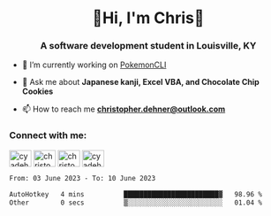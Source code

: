 <div class="main">
<h1 align="center">🌟Hi, I'm Chris🌟</h1>
<h3 align="center">A software development student in Louisville, KY</h3>

- 🔭 I’m currently working on [PokemonCLI](https://github.com/cyadehn/PokemonCLI)

- 💬 Ask me about **Japanese kanji, Excel VBA, and Chocolate Chip Cookies**

- 📫 How to reach me **christopher.dehner@outlook.com**

<h3 align="left">Connect with me:</h3>
<p align="left">
<a href="https://twitter.com/cyadehn" target="blank"><img align="center" src="https://cdn.jsdelivr.net/npm/simple-icons@3.0.1/icons/twitter.svg" alt="cyadehn" height="30" width="40" /></a>
<a href="https://linkedin.com/in/christopherdehnerii" target="blank"><img align="center" src="https://cdn.jsdelivr.net/npm/simple-icons@3.0.1/icons/linkedin.svg" alt="christopherdehnerii" height="30" width="40" /></a>
<a href="https://fb.com/christopherdehnerii" target="blank"><img align="center" src="https://cdn.jsdelivr.net/npm/simple-icons@3.0.1/icons/facebook.svg" alt="christopherdehnerii" height="30" width="40" /></a>
<a href="https://instagram.com/cyadehn" target="blank"><img align="center" src="https://cdn.jsdelivr.net/npm/simple-icons@3.0.1/icons/instagram.svg" alt="cyadehn" height="30" width="40" /></a>
</p>

<!--START_SECTION:waka-->

```txt
From: 03 June 2023 - To: 10 June 2023

AutoHotkey   4 mins          ████████████████████████▓   98.96 %
Other        0 secs          ▒░░░░░░░░░░░░░░░░░░░░░░░░   01.04 %
```

<!--END_SECTION:waka-->
